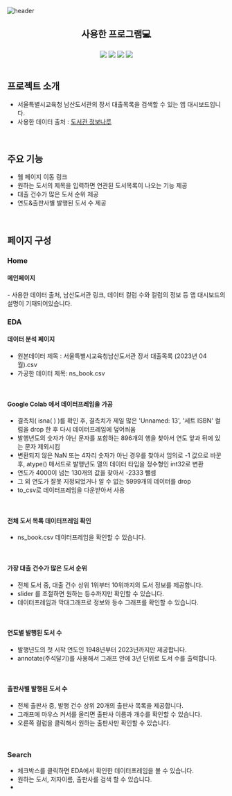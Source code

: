 ![header](https://capsule-render.vercel.app/api?text=Book%20Search&&fontAlignY=40&desc=원하는%20도서를%20검색해보자!&descSize=23&descAlignY=56&fontColor=ffffff&type=waving&color=B897FF&height=280&section=header&%20render&fontSize=80)

<div align=center>
  <h2>사용한 프로그램💻</h2>  
  <img src="https://img.shields.io/badge/GoogleColab-F9AB00?style=flat&logo=googlecolab&logoColor=white"/>
  <img src="https://img.shields.io/badge/Python-3776AB?style=flat&logo=python&logoColor=white"/>
  <img src="https://img.shields.io/badge/Linux-FCC624?style=flat&logo=linux&logoColor=white"/>
  <img src="https://img.shields.io/badge/AmazonAWS-232F3E?style=flat&logo=amazonaws&logoColor=white"/>
</div>

<br>
<h2>프로젝트 소개</h2>

- 서울특별시교육청 남산도서관의 장서 대출목록을 검색할 수 있는 앱 대시보드입니다.
- 사용한 데이터 출처 : 
<a href="https://www.data4library.kr/openDataL"> 도서관 정보나루 </a>

<br>
<h2>주요 기능</h2> 

- 웹 페이지 이동 링크
- 원하는 도서의 제목을 입력하면 연관된 도서목록이 나오는 기능 제공
- 대출 건수가 많은 도서 순위 제공
- 연도&출판사별 발행된 도서 수 제공

<br>
<h2>페이지 구성</h2>  
<h3>Home</h3>

<h4> 메인페이지 </h4>
- 사용한 데이터 출처, 남산도서관 링크, 데이터 컬럼 수와 컬럼의 정보 등 앱 대시보드의 설명이 기재되어있습니다. 

<br>
<h3>EDA</h3>

<h4> 데이터 분석 페이지 </h4>

  - 원본데이터 제목 : 서울특별시교육청남산도서관 장서 대출목록 (2023년 04월).csv
  - 가공한 데이터 제목: ns_book.csv

<br>
<h4> Google Colab 에서 데이터프레임을 가공 </h4>

  - 결측치( isna( ) )를 확인 후, 결측치가 제일 많은 'Unnamed: 13', '세트 ISBN' 컬럼을 drop 한 후 다시 데이터프레임에 덮어씌움
  - 발행년도의 숫자가 아닌 문자를 포함하는 896개의 행을 찾아서 연도 앞과 뒤에 있는 문자 제외시킴
  - 변환되지 않은 NaN 또는 4자리 숫자가 아닌 경우를 찾아서 임의로 -1 값으로 바꾼 후, atype() 매서드로 발행년도 열의 데이터 타입을 정수형인 int32로 변환
  - 연도가 4000이 넘는 130개의 값을 찾아서 -2333 뺄셈 
  - 그 외 연도가 잘못 지정되었거나 알 수 없는 5999개의 데이터를 drop
  - to_csv로 데이터프레임을 다운받아서 사용

<br>
<h4> 전체 도서 목록 데이터프레임 확인 </h4>
  
  - ns_book.csv 데이터프레임을 확인할 수 있습니다.

<br>
<h4> 가장 대출 건수가 많은 도서 순위 </h4>

  - 전체 도서 중, 대출 건수 상위 1위부터 10위까지의 도서 정보를 제공합니다. 
  - slider 를 조절하면 원하는 등수까지만 확인할 수 있습니다.
  - 데이터프레임과 막대그래프로 정보와 등수 그래프를 확인할 수 있습니다.

<br>
<h4> 연도별 발행된 도서 수 </h4>

  - 발행년도의 첫 시작 연도인 1948년부터 2023년까지만 제공합니다.
  - annotate(주석달기)를 사용해서 그래프 안에 3년 단위로 도서 수를 출력합니다.


<br>
<h4> 출판사별 발행된 도서 수 </h4>

  - 전체 출판사 중, 발행 건수 상위 20개의 출판사 목록을 제공합니다.
  - 그래프에 마우스 커서를 올리면 출판사 이름과 개수를 확인할 수 있습니다.
  - 오른쪽 컬럼을 클릭해서 원하는 출판사만 확인할 수 있습니다.
  


<br>
<h3>Search</h3>

- 체크박스를 클릭하면 EDA에서 확인한 데이터프레임을 볼 수 있습니다.
- 원하는 도서, 저자이름, 출판사를 검색 할 수 있습니다.
- 
